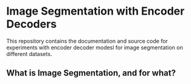 # Image Segmentation with Encoder Decoders
This repository contains the documentation and source code for experiments with encoder decoder modesl for image segmentation on different datasets.

## What is Image Segmentation, and for what?
